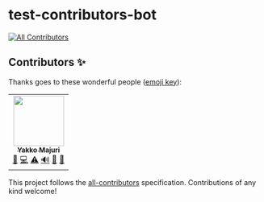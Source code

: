# test-contributors-bot


<!-- ALL-CONTRIBUTORS-BADGE:START - Do not remove or modify this section -->
[![All Contributors](https://img.shields.io/badge/all_contributors-1-orange.svg?style=flat-square)](#contributors-)
<!-- ALL-CONTRIBUTORS-BADGE:END -->
## Contributors ✨

Thanks goes to these wonderful people ([emoji key](https://allcontributors.org/docs/en/emoji-key)):

<!-- ALL-CONTRIBUTORS-LIST:START - Do not remove or modify this section -->
<!-- prettier-ignore-start -->
<!-- markdownlint-disable -->
<table>
  <tr>
    <td align="center"><a href="http://yakko.tech"><img src="https://avatars.githubusercontent.com/u/38760734?v=4?s=100" width="100px;" alt=""/><br /><sub><b>Yakko Majuri</b></sub></a><br /><a href="#design-yakkomajuri" title="Design">🎨</a> <a href="https://github.com/yakkomajuri/test-contributors-bot/commits?author=yakkomajuri" title="Code">💻</a> <a href="https://github.com/yakkomajuri/test-contributors-bot/commits?author=yakkomajuri" title="Tests">⚠️</a> <a href="#audio-yakkomajuri" title="Audio">🔊</a> <a href="https://github.com/yakkomajuri/test-contributors-bot/issues?q=author%3Ayakkomajuri" title="Bug reports">🐛</a> <a href="#business-yakkomajuri" title="Business development">💼</a></td>
  </tr>
</table>

<!-- markdownlint-restore -->
<!-- prettier-ignore-end -->

<!-- ALL-CONTRIBUTORS-LIST:END -->

This project follows the [all-contributors](https://github.com/all-contributors/all-contributors) specification. Contributions of any kind welcome!
